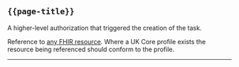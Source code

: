 ## <code>{{page-title}}</code>
	
A higher-level authorization that triggered the creation of the task.

Reference to <a href="https://www.hl7.org/fhir/r4/resourcelist.html">any FHIR resource</a>. Where a UK Core profile exists the resource being referenced should conform to the profile.

---
